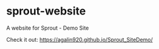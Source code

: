 # sprout-website
A website for Sprout - Demo Site 

Check it out: https://agalin920.github.io/Sprout_SiteDemo/
